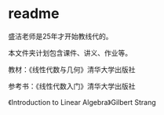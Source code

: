 # readme

盛洁老师是25年才开始教线代的。

本文件夹计划包含课件、讲义、作业等。

教材：《线性代数与几何》清华大学出版社

参考书：《线性代数入门》清华大学出版社

《Introduction to Linear Algebra》Gilbert Strang



